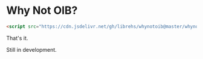 # Why Not OIB?

``` html
<script src="https://cdn.jsdelivr.net/gh/librehs/whynotoib@master/whynotoib.js"></script>
```

That's it.

Still in development.
